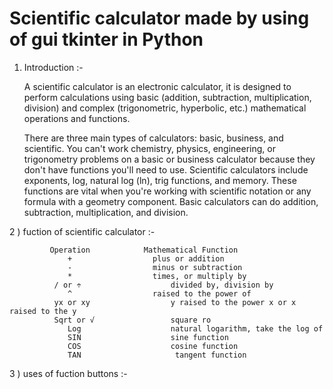 # Scientific calculator made by using of gui tkinter in Python

1) Introduction   :-

      A scientific calculator is an electronic calculator, it is designed to perform calculations using basic (addition, subtraction, multiplication, division) and complex (trigonometric, hyperbolic, etc.) mathematical operations and functions.
	  
      There are three main types of calculators: basic, business, and scientific. You can't work chemistry, physics, engineering, or trigonometry problems on a basic or business calculator because they don't have functions you'll need to use. Scientific calculators include exponents, log, natural log (ln), trig functions, and memory. These functions are vital when you're working with scientific notation or any formula with a geometry component. Basic calculators can do addition, subtraction, multiplication, and division.


2 ) fuction of scientific calculator :- 

             Operation	          Mathematical Function
                 +	                plus or addition
                 -	                minus or subtraction 
                 *	                times, or multiply by
              / or ÷	                divided by, division by
                 ^	                raised to the power of
              yx or xy	                y raised to the power x or x raised to the y
              Sqrt or √	                square ro
                 Log	                natural logarithm, take the log of
                 SIN	                sine function
                 COS	                cosine function
                 TAN	                 tangent function     


3 ) uses of fuction buttons :-



  

       
